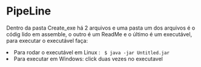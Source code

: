 # PipeLine

  Dentro da pasta Create_exe há 2 arquivos e uma pasta um dos arquivos é o códig lido em assemble, o outro é um ReadMe e
  o último é um executável, para executar o executável faça:
  
  <li>
    Para rodar o executável em Linux : 
  <code> $ java -jar Untitled.jar</code>
  </li>
  <li>
    Para executar em Windows:
    click duas vezes no executavel
  </li>


